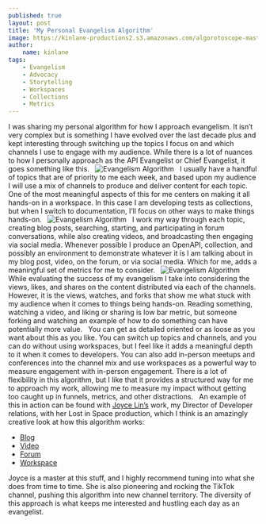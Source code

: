 ```yaml
---
published: true
layout: post
title: 'My Personal Evangelism Algorithm'
image: https://kinlane-productions2.s3.amazonaws.com/algorotoscope-master/amusement-park-amusement-park-2-copper-circuit.jpg
author:
    name: kinlane
tags:
    - Evangelism
    - Advocacy
    - Storytelling
    - Workspaces
    - Collections
    - Metrics
---
```

I was sharing my personal algorithm for how I approach evangelism. It isn’t very complex but is something I have evolved over the last decade plus and kept interesting through switching up the topics I focus on and which channels I use to engage with my audience. While there is a lot of nuances to how I personally approach as the API Evangelist or Chief Evangelist, it goes something like this.
 
![Evangelism Algorithm](https://kinlane-productions2.s3.amazonaws.com/evangelism-algorithm/evangelism-formula-1.jpg)
 
I usually have a handful of topics that are of priority to me each week, and based upon my audience I will use a mix of channels to produce and deliver content for each topic. One of the most meaningful aspects of this for me centers on making it all hands-on in a workspace. In this case I am developing tests as collections, but when I switch to documentation, I’ll focus on other ways to make things hands-on.
 
![Evangelism Algorithm](https://kinlane-productions2.s3.amazonaws.com/evangelism-algorithm/evangelism-formula-2.jpg)
 
I work my way through each topic, creating blog posts, searching, starting, and participating in forum conversations, while also creating videos, and broadcasting then engaging via social media. Whenever possible I produce an OpenAPI, collection, and possibly an environment to demonstrate whatever it is I am talking about in my blog post, video, on the forum, or via social media. Which for me, adds a meaningful set of metrics for me to consider.
 
![Evangelism Algorithm](https://kinlane-productions2.s3.amazonaws.com/evangelism-algorithm/evangelism-formula-3.jpg)
 
While evaluating the success of my evangelism I take into considering the views, likes, and shares on the content distributed via each of the channels. However, it is the views, watches, and forks that show me what stuck with my audience when it comes to things being hands-on. Reading something, watching a video, and liking or sharing is low bar metric, but someone forking and watching an example of how to do something can have potentially more value.
 
You can get as detailed oriented or as loose as you want about this as you like. You can switch up topics and channels, and you can do without using workspaces, but I feel like it adds a meaningful depth to it when it comes to developers. You can also add in-person meetups and conferences into the channel mix and use workspaces as a powerful way to measure engagement with in-person engagement. There is a lot of flexibility in this algorithm, but I like that it provides a structured way for me to approach my work, allowing me to measure my impact without getting too caught up in funnels, metrics, and other distractions.
 
An example of this in action can be found with [Joyce Lin’s](https://www.linkedin.com/in/joyce-lin/) work, my Director of Developer relations, with her Lost in Space production, which I think is an amazingly creative look at how this algorithm works:
- [Blog](https://blog.postman.com/lost-in-space-puzzle-hunt-for-api-enthusiasts/)
- [Video](https://www.youtube.com/watch?v=izbtF66EO1U)
- [Forum](https://community.postman.com/t/puzzle-challenge-lost-in-space/29597)
- [Workspace](https://www.postman.com/postman/workspace/lost-in-space/overview)
 

Joyce is a master at this stuff, and I highly recommend tuning into what she does from time to time. She is also pioneering and rocking the TikTok channel, pushing this algorithm into new channel territory. The diversity of this approach is what keeps me interested and hustling each day as an evangelist.